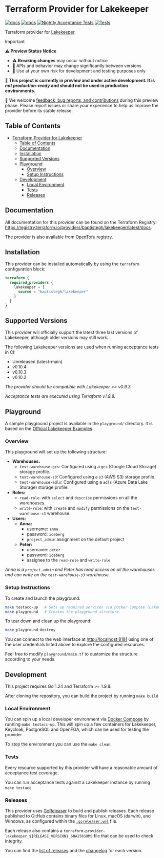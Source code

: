 # Terraform Provider for Lakekeeper

[![docs](https://img.shields.io/static/v1?label=Docs&message=terraform-provider-lakekeeper&color=5c4ee5)](https://registry.terraform.io/providers/baptistegh/lakekeeper/latest/docs)
[![docs](https://img.shields.io/badge/status-preview-orange)](https://github.com/baptistegh/terraform-provider-lakekeeper/releases)
[![Nightly Acceptance Tests](https://github.com/baptistegh/terraform-provider-lakekeeper/actions/workflows/nightly.yml/badge.svg)](https://github.com/baptistegh/terraform-provider-lakekeeper/actions/workflows/nightly.yml)
[![Tests](https://github.com/baptistegh/terraform-provider-lakekeeper/actions/workflows/test.yml/badge.svg)](https://github.com/baptistegh/terraform-provider-lakekeeper/actions/workflows/test.yml)

Terraform provider for [Lakekeeper](https://docs.lakekeeper.io/).

> [!IMPORTANT]  
> **⚠️ Preview Status Notice**
>
> - ⚠️ **Breaking changes** may occur without notice  
> - 🔄 APIs and behavior may change significantly between versions  
> - 🧪 Use at your own risk for development and testing purposes only
>
> **🚧 This project is currently in _preview_ and under active development. It is _not production-ready_ and should not be used in production environments.**
>
> 💬 We welcome [feedback, bug reports, and contributions](https://github.com/baptistegh/terraform-provider-lakekeeper/issues) during this preview phase.
> Please report issues or share your experience to help us improve the provider before its stable release.

## Table of Contents

- [Terraform Provider for Lakekeeper](#terraform-provider-for-lakekeeper)
  - [Table of Contents](#table-of-contents)
  - [Documentation](#documentation)
  - [Installation](#installation)
  - [Supported Versions](#supported-versions)
  - [Playground](#playground)
    - [Overview](#overview)
    - [Setup Instructions](#setup-instructions)
  - [Development](#development)
    - [Local Environment](#local-environment)
    - [Tests](#tests)
    - [Releases](#releases)

## Documentation

All documentation for this provider can be found on the Terraform Registry: <https://registry.terraform.io/providers/baptistegh/lakekeeper/latest/docs>.

The provider is also available from [OpenTofu registry](https://search.opentofu.org/provider/baptistegh/lakekeeper/latest).

## Installation

This provider can be installed automatically by using the `terraform` configuration block:

```terraform
terraform {
  required_providers {
    lakekeeper = {
      source = "baptistegh/lakekeeper"
    }
  }
}
```

## Supported Versions

This provider will officially support the latest three last versions of Lakekeeper, although older versions may still work.

The following Lakekeeper versions are used when running acceptance tests in CI:

- Unreleased (latest-main)
- v0.10.4
- v0.10.3
- v0.10.2

_The provider should be compatible with Lakekeeper >= v0.9.3._

_Acceptance tests are executed using Terraform v1.9.8._

## Playground

A sample playground project is available in the `playground/` directory. It is based on the [Official Lakekeeper Examples](https://github.com/lakekeeper/lakekeeper/tree/main/examples/access-control-simple).

### Overview

This playground will set up the following structure:

- **Warehouses:**
  - `test-warehouse-gcs`: Configured using a `gcs` (Google Cloud Storage) storage profile.
  - `test-warehouse-s3`: Configured using a `s3` (AWS S3) storage profile.
  - `test-warehouse-adls`: Configured using a `adls` (Azure Data Lake Storage) storage profile.
- **Roles:**
  - `read-role`: with `select` and `describe` permissions on all the warehouses.
  - `write-role`: with `create` and `modify` permissions on the `test-warehouse-s3` warehouse.
- **Users:**
  - **Anna:**
    - username: `anna`
    - password: `iceberg`
    - `project_admin` assignment on the default project
  - **Peter:**
    - username: `peter`
    - password: `iceberg`
    - assignee to the `read-role` and `write-role`

_Anna is a `project_admin` and Peter has read access on all the warehouses and can write on the `test-warehouse-s3` warehouse._ 

### Setup Instructions

To create and launch the playground:

```sh
make testacc-up   # Sets up required services via Docker Compose (Lakekeeper, Keycloak, OpenFGA, PostgreSQL)
make playground   # Creates the playground structure
```

To tear down and clean up the playground:

```sh
make playground-destroy
```

You can connect to the web interface at <http://localhost:8181> using one of the user credentials listed above to explore the configured resources.

Feel free to modify `playground/main.tf` to customize the structure according to your needs.

## Development

This project requires Go 1.24 and Terraform >= 1.9.8.

After cloning the repository, you can build the project by running `make build`

### Local Environment

You can spin up a local developer environment via [Docker Compose](https://docs.docker.com/compose/) by running `make testacc-up`. This will spin up a few containers for Lakekeeper, Keycloak, PostgreSQL and OpenFGA, which can be used for testing the provider.

To stop the environment you can use the `make clean`.

### Tests

Every resource supported by this provider will have a reasonable amount of acceptance test coverage.

You can run acceptance tests against a Lakekeeper instance by running `make testacc`.

### Releases

This provider uses [GoReleaser](https://goreleaser.com/]) to build and publish releases. Each release published to GitHub contains binary files for Linux, macOS (darwin), and Windows, as configured within the [`.goreleaser.yml`](https://github.com/baptistegh/terraform-provider-lakekeeper/blob/main/.goreleaser.yml) file.

Each release also contains a `terraform-provider-lakekeeper_${RELEASE_VERSION}_SHA256SUMS` file that can be used to check integrity.

You can find the [list of releases](https://github.com/baptistegh/terraform-provider-lakekeeper/releases) and the [changelog](https://github.com/baptistegh/terraform-provider-lakekeeper/blob/main/CHANGELOG.md) for each version.
